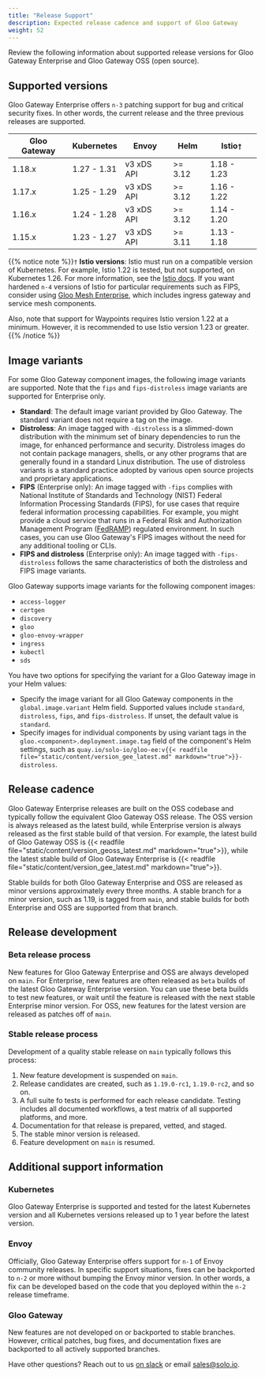 ```yaml
---
title: "Release Support"
description: Expected release cadence and support of Gloo Gateway
weight: 52
---
```


Review the following information about supported release versions for Gloo Gateway Enterprise and Gloo Gateway OSS (open source).

## Supported versions

Gloo Gateway Enterprise offers `n-3` patching support for bug and critical security fixes. In other words, the current release and the three previous releases are supported.

| Gloo Gateway | Kubernetes | Envoy | Helm | Istio`†`    |
|------|----------|---------|--------|-------------|
| 1.18.x | 1.27 - 1.31 | v3 xDS API | >= 3.12 | 1.18 - 1.23 |
| 1.17.x | 1.25 - 1.29 | v3 xDS API | >= 3.12 | 1.16 - 1.22 |
| 1.16.x | 1.24 - 1.28 | v3 xDS API | >= 3.12 | 1.14 - 1.20 |
| 1.15.x | 1.23 - 1.27 | v3 xDS API | >= 3.11 | 1.13 - 1.18 |

{{% notice note %}}`†` **Istio versions**: Istio must run on a compatible version of Kubernetes. For example, Istio 1.22 is tested, but not supported, on Kubernetes 1.26. For more information, see the [Istio docs](https://istio.io/latest/docs/releases/supported-releases/). If you want hardened `n-4` versions of Istio for particular requirements such as FIPS, consider using [Gloo Mesh Enterprise](https://www.solo.io/products/gloo-mesh/), which includes ingress gateway and service mesh components.

Also, note that support for Waypoints requires Istio version 1.22 at a minimum. However, it is recommended to use Istio version 1.23 or greater. {{% /notice %}}


<!--TO FIND VERSIONS
For 1.17 and later, go to the version branch, such as v1.17.x. In the .github/workflows.env/nightly-tests directory, open the min_versions.env and max_versions.env files. Example on main: https://github.com/solo-io/gloo/tree/main/.github/workflows/.env/nightly-tests -->

## Image variants

For some Gloo Gateway component images, the following image variants are supported. Note that the `fips` and `fips-distroless` image variants are supported for Enterprise only.

* **Standard**: The default image variant provided by Gloo Gateway. The standard variant does not require a tag on the image. 
* **Distroless**: An image tagged with `-distroless` is a slimmed-down distribution with the minimum set of binary dependencies to run the image, for enhanced performance and security. Distroless images do not contain package managers, shells, or any other programs that are generally found in a standard Linux distribution. The use of distroless variants is a standard practice adopted by various open source projects and proprietary applications.
* **FIPS** (Enterprise only): An image tagged with `-fips` complies with National Institute of Standards and Technology (NIST) Federal Information Processing Standards (FIPS), for use cases that require federal information processing capabilities. For example, you might provide a cloud service that runs in a Federal Risk and Authorization Management Program ([FedRAMP](https://www.gsa.gov/technology/government-it-initiatives/fedramp)) regulated environment. In such cases, you can use Gloo Gateway's FIPS images without the need for any additional tooling or CLIs.
* **FIPS and distroless** (Enterprise only): An image tagged with `-fips-distroless` follows the same characteristics of both the distroless and FIPS image variants.

Gloo Gateway supports image variants for the following component images:
- `access-logger`
- `certgen`
- `discovery`
- `gloo`
- `gloo-envoy-wrapper`
- `ingress`
- `kubectl`
- `sds`

You have two options for specifying the variant for a Gloo Gateway image in your Helm values:
* Specify the image variant for all Gloo Gateway components in the `global.image.variant` Helm field. Supported values include `standard`, `distroless`, `fips`, and `fips-distroless`. If unset, the default value is `standard`.
* Specify images for individual components by using variant tags in the `gloo.<component>.deployment.image.tag` field of the component's Helm settings, such as `quay.io/solo-io/gloo-ee:v{{< readfile file="static/content/version_gee_latest.md" markdown="true">}}-distroless`.

## Release cadence

Gloo Gateway Enterprise releases are built on the OSS codebase and typically follow the equivalent Gloo Gateway OSS release. The OSS version is always released as the latest build, while Enterprise version is always released as the first stable build of that version. For example, the latest build of Gloo Gateway OSS is {{< readfile file="static/content/version_geoss_latest.md" markdown="true">}}, while the latest stable build of Gloo Gateway Enterprise is {{< readfile file="static/content/version_gee_latest.md" markdown="true">}}.

Stable builds for both Gloo Gateway Enterprise and OSS are released as minor versions approximately every three months. A stable branch for a minor version, such as 1.19, is tagged from `main`, and stable builds for both Enterprise and OSS are supported from that branch.

## Release development

### Beta release process

New features for Gloo Gateway Enterprise and OSS are always developed on `main`. For Enterprise, new features are often released as `beta` builds of the latest Gloo Gateway Enterprise version. You can use these beta builds to test new features, or wait until the feature is released with the next stable Enterprise minor version. For OSS, new features for the latest version are released as patches off of `main`.

### Stable release process

Development of a quality stable release on `main` typically follows this process:
1. New feature development is suspended on `main`.
2. Release candidates are created, such as `1.19.0-rc1`, `1.19.0-rc2`, and so on.
3. A full suite fo tests is performed for each release candidate. Testing includes all documented workflows, a test matrix of all supported platforms, and more.
4. Documentation for that release is prepared, vetted, and staged.
5. The stable minor version is released.
6. Feature development on `main` is resumed.

## Additional support information

### Kubernetes
Gloo Gateway Enterprise is supported and tested for the latest Kubernetes version and all Kubernetes versions released up to 1 year before the latest version.

### Envoy
Officially, Gloo Gateway Enterprise offers support for `n-1` of Envoy community releases. In specific support situations, fixes can be backported to `n-2` or more without bumping the Envoy minor version. In other words, a fix can be developed based on the code that you deployed within the `n-2` release timeframe.

### Gloo Gateway
New features are not developed on or backported to stable branches. However, critical patches, bug fixes, and documentation fixes are backported to all actively supported branches.


Have other questions? Reach out to us [on slack](https://slack.solo.io) or email [sales@solo.io](mailto:sales@solo.io).
